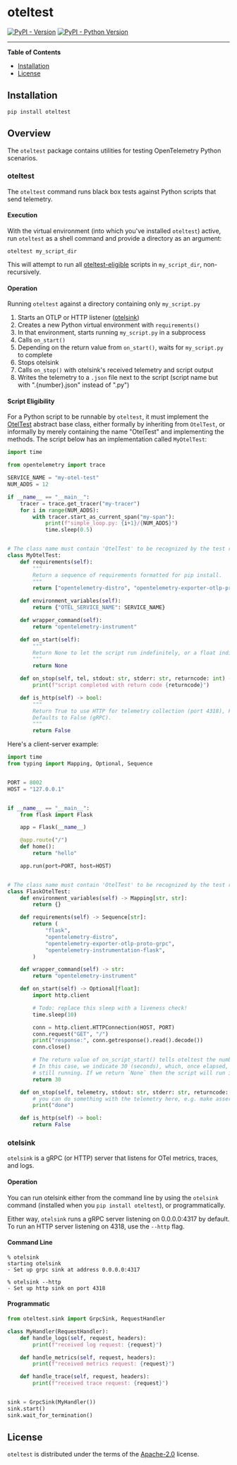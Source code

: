 # oteltest

[![PyPI - Version](https://img.shields.io/pypi/v/oteltest.svg)](https://pypi.org/project/oteltest)
[![PyPI - Python Version](https://img.shields.io/pypi/pyversions/oteltest.svg)](https://pypi.org/project/oteltest)

-----

**Table of Contents**

- [Installation](#installation)
- [License](#license)

## Installation

```console
pip install oteltest
```

## Overview

The `oteltest` package contains utilities for testing OpenTelemetry Python scenarios.

### oteltest

The `oteltest` command runs black box tests against Python scripts that send telemetry.

#### Execution

With the virtual environment (into which you've installed `oteltest`) active, run `oteltest` as a shell command and
provide a directory as an argument:

```shell
oteltest my_script_dir
```

This will attempt to run all [oteltest-eligible](#script-eligibility) scripts in `my_script_dir`, non-recursively.

#### Operation

Running `oteltest` against a directory containing only `my_script.py`

1) Starts an OTLP or HTTP listener ([otelsink](#otelsink))
2) Creates a new Python virtual environment with `requirements()`
3) In that environment, starts running `my_script.py` in a subprocess
4) Calls `on_start()`
5) Depending on the return value from `on_start()`, waits for `my_script.py` to complete
6) Stops otelsink
7) Calls `on_stop()` with otelsink's received telemetry and script output
8) Writes the telemetry to a `.json` file next to the script (script name but with ".{number}.json" instead of ".py")

#### Script Eligibility

For a Python script to be runnable by `oteltest`, it must implement the [OtelTest](src/oteltest/__init__.py)
abstract base class, either formally by inheriting from `OtelTest`, or informally by merely containing the name
"OtelTest" and implementing the methods. The script below has an implementation called `MyOtelTest`:

```python
import time

from opentelemetry import trace

SERVICE_NAME = "my-otel-test"
NUM_ADDS = 12

if __name__ == "__main__":
    tracer = trace.get_tracer("my-tracer")
    for i in range(NUM_ADDS):
        with tracer.start_as_current_span("my-span"):
            print(f"simple_loop.py: {i+1}/{NUM_ADDS}")
            time.sleep(0.5)


# The class name must contain 'OtelTest' to be recognized by the test runner if not inheriting from the base class
class MyOtelTest:
    def requirements(self):
        """
        Return a sequence of requirements formatted for pip install.
        """
        return ["opentelemetry-distro", "opentelemetry-exporter-otlp-proto-grpc"]

    def environment_variables(self):
        return {"OTEL_SERVICE_NAME": SERVICE_NAME}

    def wrapper_command(self):
        return "opentelemetry-instrument"

    def on_start(self):
        """
        Return None to let the script run indefinitely, or a float indicating seconds to wait before terminating.
        """
        return None

    def on_stop(self, tel, stdout: str, stderr: str, returncode: int) -> None:
        print(f"script completed with return code {returncode}")

    def is_http(self) -> bool:
        """
        Return True to use HTTP for telemetry collection (port 4318), False to use gRPC (port 4317).
        Defaults to False (gRPC).
        """
        return False
```

Here's a client-server example:

```python
import time
from typing import Mapping, Optional, Sequence


PORT = 8002
HOST = "127.0.0.1"


if __name__ == "__main__":
    from flask import Flask

    app = Flask(__name__)

    @app.route("/")
    def home():
        return "hello"

    app.run(port=PORT, host=HOST)


# The class name must contain 'OtelTest' to be recognized by the test runner if not inheriting from the base class
class FlaskOtelTest:
    def environment_variables(self) -> Mapping[str, str]:
        return {}

    def requirements(self) -> Sequence[str]:
        return (
            "flask",
            "opentelemetry-distro",
            "opentelemetry-exporter-otlp-proto-grpc",
            "opentelemetry-instrumentation-flask",
        )

    def wrapper_command(self) -> str:
        return "opentelemetry-instrument"

    def on_start(self) -> Optional[float]:
        import http.client

        # Todo: replace this sleep with a liveness check!
        time.sleep(10)

        conn = http.client.HTTPConnection(HOST, PORT)
        conn.request("GET", "/")
        print("response:", conn.getresponse().read().decode())
        conn.close()

        # The return value of on_script_start() tells oteltest the number of seconds to wait for the script to complete.
        # In this case, we indicate 30 (seconds), which, once elapsed, will cause the script to be terminated, if it's
        # still running. If we return `None` then the script will run indefinitely.
        return 30

    def on_stop(self, telemetry, stdout: str, stderr: str, returncode: int) -> None:
        # you can do something with the telemetry here, e.g. make assertions etc.
        print("done")

    def is_http(self) -> bool:
        return False
```

### otelsink

`otelsink` is a gRPC (or HTTP) server that listens for OTel metrics, traces, and logs.

#### Operation

You can run otelsink either from the command line by using the `otelsink` command (installed when you
`pip install oteltest`), or programmatically.

Either way, `otelsink` runs a gRPC server listening on 0.0.0.0:4317 by default. To run an HTTP server listening on 4318,
use the `--http` flag.

#### Command Line

```
% otelsink
starting otelsink
- Set up grpc sink at address 0.0.0.0:4317
```

```
% otelsink --http
- Set up http sink on port 4318
```


#### Programmatic

```python
from oteltest.sink import GrpcSink, RequestHandler

class MyHandler(RequestHandler):
    def handle_logs(self, request, headers):
        print(f"received log request: {request}")

    def handle_metrics(self, request, headers):
        print(f"received metrics request: {request}")

    def handle_trace(self, request, headers):
        print(f"received trace request: {request}")


sink = GrpcSink(MyHandler())
sink.start()
sink.wait_for_termination()
```

## License

`oteltest` is distributed under the terms of the [Apache-2.0](https://spdx.org/licenses/Apache-2.0.html) license.
